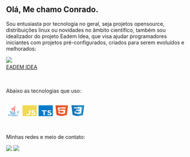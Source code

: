 ## Olá, Me chamo Conrado.

Sou entusiasta por tecnologia no geral, seja projetos opensource, distribuições linux ou novidades no âmbito científico, também sou idealizador do projeto Eadem Idea, que visa ajudar programadores iniciantes com projetos pré-configurados, criados para serem evoluídos e melhorados:
<div >
 <div >
  <img style="width: 20%;" src="https://github.com/conradocjo/conradocjo/assets/29169349/64d06bf3-0e47-4600-8e05-2fe58de390b2" target="_blank">
   
  <br>
  <a href = "https://github.com/eademidea">EADEM IDEA</a>
 </div>
 <br>
 <br>


 Abaixo as tecnologias que uso:
 
 <div style="display: inline_block"><br>
     <img align="center" alt="Conrado-java" height="30" width="40" src="https://raw.githubusercontent.com/devicons/devicon/master/icons/java/java-original.svg">
     <img align="center" alt="Conrado-Js" height="30" width="40" src="https://raw.githubusercontent.com/devicons/devicon/master/icons/javascript/javascript-plain.svg">
     <img align="center" alt="Conrado-Ts" height="30" width="40" src="https://raw.githubusercontent.com/devicons/devicon/master/icons/typescript/typescript-plain.svg">
     <img align="center" alt="Conrado-HTML" height="30" width="40" src="https://raw.githubusercontent.com/devicons/devicon/master/icons/html5/html5-original.svg">
     <img align="center" alt="Conrado-CSS" height="30" width="40" src="https://raw.githubusercontent.com/devicons/devicon/master/icons/css3/css3-original.svg">
 </div>
<div>

<br>
 <br>

Minhas redes e meio de contato:
<br>

<div> 


<a href = "mailto:conradocjo@gmail.com"><img src="https://img.shields.io/badge/-Gmail-%23333?style=for-the-badge&logo=gmail&logoColor=white" target="_blank"></a>
<a href="https://www.linkedin.com/in/conrado-jardim-oliveira-9a392999/" target="_blank"><img src="https://img.shields.io/badge/-LinkedIn-%230077B5?style=for-the-badge&logo=linkedin&logoColor=white" target="_blank"></a>



 
</div>
